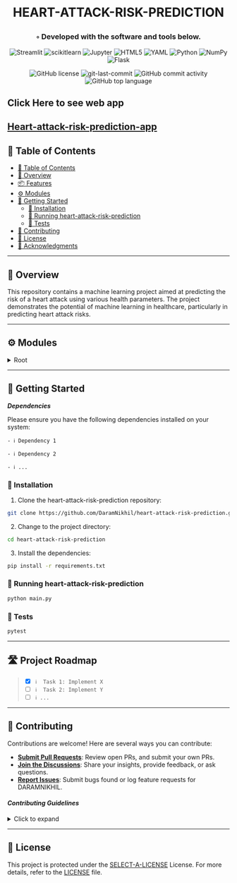 <div align="center">
<h1 align="center">

<br>HEART-ATTACK-RISK-PREDICTION</h1>
<h3>◦ Developed with the software and tools below.</h3>

<p align="center">
<img src="https://img.shields.io/badge/Streamlit-FF4B4B.svg?style=flat-square&logo=Streamlit&logoColor=white" alt="Streamlit" />
<img src="https://img.shields.io/badge/scikitlearn-F7931E.svg?style=flat-square&logo=scikit-learn&logoColor=white" alt="scikitlearn" />
<img src="https://img.shields.io/badge/Jupyter-F37626.svg?style=flat-square&logo=Jupyter&logoColor=white" alt="Jupyter" />
<img src="https://img.shields.io/badge/HTML5-E34F26.svg?style=flat-square&logo=HTML5&logoColor=white" alt="HTML5" />

<img src="https://img.shields.io/badge/YAML-CB171E.svg?style=flat-square&logo=YAML&logoColor=white" alt="YAML" />
<img src="https://img.shields.io/badge/Python-3776AB.svg?style=flat-square&logo=Python&logoColor=white" alt="Python" />
<img src="https://img.shields.io/badge/NumPy-013243.svg?style=flat-square&logo=NumPy&logoColor=white" alt="NumPy" />
<img src="https://img.shields.io/badge/Flask-000000.svg?style=flat-square&logo=Flask&logoColor=white" alt="Flask" />
</p>
<img src="https://img.shields.io/github/license/DaramNikhil/heart-attack-risk-prediction?style=flat-square&color=5D6D7E" alt="GitHub license" />
<img src="https://img.shields.io/github/last-commit/DaramNikhil/heart-attack-risk-prediction?style=flat-square&color=5D6D7E" alt="git-last-commit" />
<img src="https://img.shields.io/github/commit-activity/m/DaramNikhil/heart-attack-risk-prediction?style=flat-square&color=5D6D7E" alt="GitHub commit activity" />
<img src="https://img.shields.io/github/languages/top/DaramNikhil/heart-attack-risk-prediction?style=flat-square&color=5D6D7E" alt="GitHub top language" />
</div>



## Click Here to see web app



## [Heart-attack-risk-prediction-app](https://heart-attack-risk-predict.onrender.com)





## 📖 Table of Contents
- [📖 Table of Contents](#-table-of-contents)
- [📍 Overview](#-overview)
- [📦 Features](#-features)
- [⚙️ Modules](#modules)
- [🚀 Getting Started](#-getting-started)
    - [🔧 Installation](#-installation)
    - [🤖 Running heart-attack-risk-prediction](#-running-heart-attack-risk-prediction)
    - [🧪 Tests](#-tests)
- [🤝 Contributing](#-contributing)
- [📄 License](#-license)
- [👏 Acknowledgments](#-acknowledgments)

---


## 📍 Overview

This repository contains a machine learning project aimed at predicting the risk of a heart attack using various health parameters. The project demonstrates the potential of machine learning in healthcare, particularly in predicting heart attack risks.

---


## ⚙️ Modules

<details closed><summary>Root</summary>

| File                                                                                                                                                                  | Summary                   |
| ---                                                                                                                                                                   | ---                       |
| [.travis.yml](https://github.com/DaramNikhil/heart-attack-risk-prediction/blob/main/.travis.yml)                                                                      | HTTPStatus Exception: 401 |
| [app.py](https://github.com/DaramNikhil/heart-attack-risk-prediction/blob/main/app.py)                                                                                | HTTPStatus Exception: 401 |
| [AUTHORS.rst](https://github.com/DaramNikhil/heart-attack-risk-prediction/blob/main/AUTHORS.rst)                                                                      | HTTPStatus Exception: 401 |
| [CONTRIBUTING.rst](https://github.com/DaramNikhil/heart-attack-risk-prediction/blob/main/CONTRIBUTING.rst)                                                            | HTTPStatus Exception: 401 |
| [HISTORY.rst](https://github.com/DaramNikhil/heart-attack-risk-prediction/blob/main/HISTORY.rst)                                                                      | HTTPStatus Exception: 401 |
| [Makefile](https://github.com/DaramNikhil/heart-attack-risk-prediction/blob/main/Makefile)                                                                            | HTTPStatus Exception: 401 |
| [MANIFEST.in](https://github.com/DaramNikhil/heart-attack-risk-prediction/blob/main/MANIFEST.in)                                                                      | HTTPStatus Exception: 401 |
| [README.rst](https://github.com/DaramNikhil/heart-attack-risk-prediction/blob/main/README.rst)                                                                        | HTTPStatus Exception: 401 |
| [requirements.txt](https://github.com/DaramNikhil/heart-attack-risk-prediction/blob/main/requirements.txt)                                                            | HTTPStatus Exception: 401 |
| [run_data.py](https://github.com/DaramNikhil/heart-attack-risk-prediction/blob/main/run_data.py)                                                                      | HTTPStatus Exception: 401 |
| [save_objects.py](https://github.com/DaramNikhil/heart-attack-risk-prediction/blob/main/save_objects.py)                                                              | HTTPStatus Exception: 401 |
| [setup.py](https://github.com/DaramNikhil/heart-attack-risk-prediction/blob/main/setup.py)                                                                            | HTTPStatus Exception: 401 |
| [stream.py](https://github.com/DaramNikhil/heart-attack-risk-prediction/blob/main/stream.py)                                                                          | HTTPStatus Exception: 401 |
| [config.toml](https://github.com/DaramNikhil/heart-attack-risk-prediction/blob/main/.streamlit\config.toml)                                                           | HTTPStatus Exception: 401 |
| [cli.py](https://github.com/DaramNikhil/heart-attack-risk-prediction/blob/main/heart_attack_risk_prediction\cli.py)                                                   | HTTPStatus Exception: 401 |
| [heart_attack_risk_prediction.py](https://github.com/DaramNikhil/heart-attack-risk-prediction/blob/main/heart_attack_risk_prediction\heart_attack_risk_prediction.py) | HTTPStatus Exception: 401 |
| [data_analysis.ipynb](https://github.com/DaramNikhil/heart-attack-risk-prediction/blob/main/notebook\data_analysis.ipynb)                                             | HTTPStatus Exception: 401 |
| [prediction_pipeline.py](https://github.com/DaramNikhil/heart-attack-risk-prediction/blob/main/prediction_pipeline\prediction_pipeline.py)                            | HTTPStatus Exception: 401 |
| [data_clean.py](https://github.com/DaramNikhil/heart-attack-risk-prediction/blob/main/src\data_clean.py)                                                              | HTTPStatus Exception: 401 |
| [data_evaluation.py](https://github.com/DaramNikhil/heart-attack-risk-prediction/blob/main/src\data_evaluation.py)                                                    | HTTPStatus Exception: 401 |
| [data_ingestion.py](https://github.com/DaramNikhil/heart-attack-risk-prediction/blob/main/src\data_ingestion.py)                                                      | HTTPStatus Exception: 401 |
| [data_process.py](https://github.com/DaramNikhil/heart-attack-risk-prediction/blob/main/src\data_process.py)                                                          | HTTPStatus Exception: 401 |
| [home_page.html](https://github.com/DaramNikhil/heart-attack-risk-prediction/blob/main/templates\home_page.html)                                                      | HTTPStatus Exception: 401 |
| [pred_page.html](https://github.com/DaramNikhil/heart-attack-risk-prediction/blob/main/templates\pred_page.html)                                                      | HTTPStatus Exception: 401 |
| [sample.html](https://github.com/DaramNikhil/heart-attack-risk-prediction/blob/main/templates\sample.html)                                                            | HTTPStatus Exception: 401 |

</details>

---

## 🚀 Getting Started

***Dependencies***

Please ensure you have the following dependencies installed on your system:

`- ℹ️ Dependency 1`

`- ℹ️ Dependency 2`

`- ℹ️ ...`

### 🔧 Installation

1. Clone the heart-attack-risk-prediction repository:
```sh
git clone https://github.com/DaramNikhil/heart-attack-risk-prediction.git
```

2. Change to the project directory:
```sh
cd heart-attack-risk-prediction
```

3. Install the dependencies:
```sh
pip install -r requirements.txt
```

### 🤖 Running heart-attack-risk-prediction

```sh
python main.py
```

### 🧪 Tests
```sh
pytest
```

---


## 🛣 Project Roadmap

> - [X] `ℹ️  Task 1: Implement X`
> - [ ] `ℹ️  Task 2: Implement Y`
> - [ ] `ℹ️ ...`


---

## 🤝 Contributing

Contributions are welcome! Here are several ways you can contribute:

- **[Submit Pull Requests](https://github.com/DaramNikhil/heart-attack-risk-prediction/blob/main/CONTRIBUTING.md)**: Review open PRs, and submit your own PRs.
- **[Join the Discussions](https://github.com/DaramNikhil/heart-attack-risk-prediction/discussions)**: Share your insights, provide feedback, or ask questions.
- **[Report Issues](https://github.com/DaramNikhil/heart-attack-risk-prediction/issues)**: Submit bugs found or log feature requests for DARAMNIKHIL.

#### *Contributing Guidelines*

<details closed>
<summary>Click to expand</summary>

1. **Fork the Repository**: Start by forking the project repository to your GitHub account.
2. **Clone Locally**: Clone the forked repository to your local machine using a Git client.
   ```sh
   git clone <your-forked-repo-url>
   ```
3. **Create a New Branch**: Always work on a new branch, giving it a descriptive name.
   ```sh
   git checkout -b new-feature-x
   ```
4. **Make Your Changes**: Develop and test your changes locally.
5. **Commit Your Changes**: Commit with a clear and concise message describing your updates.
   ```sh
   git commit -m 'Implemented new feature x.'
   ```
6. **Push to GitHub**: Push the changes to your forked repository.
   ```sh
   git push origin new-feature-x
   ```
7. **Submit a Pull Request**: Create a PR against the original project repository. Clearly describe the changes and their motivations.

Once your PR is reviewed and approved, it will be merged into the main branch.

</details>

---

## 📄 License


This project is protected under the [SELECT-A-LICENSE](https://choosealicense.com/licenses) License. For more details, refer to the [LICENSE](https://choosealicense.com/licenses/) file.



